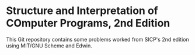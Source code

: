 # Structure and Interpretation of COmputer Programs, 2nd Edition

This Git repository contains some problems worked from SICP's 2nd edition
using MIT/GNU Scheme and Edwin.